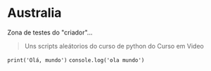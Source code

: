 # Australia
Zona de testes do "criador"...
> Uns scripts aleátorios do curso de python do Curso em Video

`print('Olá, mundo')`
`console.log('ola mundo')`
